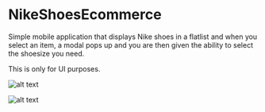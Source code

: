 # NikeShoesEcommerce

Simple mobile application that displays Nike shoes in a flatlist and when you select an item, 
a modal pops up and you are then given the ability to select the shoesize you need.

This is only for UI purposes.

![alt text](https://user-images.githubusercontent.com/67394147/175275354-4171b89e-3401-4def-ba2b-217e61af73dc.png)

![alt text](https://user-images.githubusercontent.com/67394147/175275387-5ae7ff1d-3482-4367-a476-597c0c7d5a63.png)

